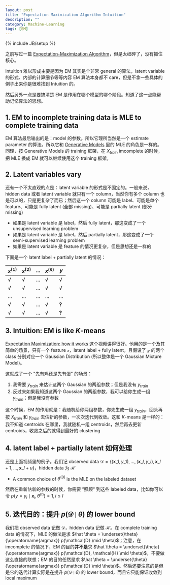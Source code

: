 ```yaml
---
layout: post
title: "Expectation Maximization Algorithm Intuition"
description: ""
category: Machine-Learning
tags: [EM]
---
```

{% include JB/setup %}

之前写过一篇 [Expectation-Maximization Algorithm](/machine-learning/2014/12/28/expectation-maximization-algorithm)，但是太细碎了，没有抓住核心。

Intuition 难以形成主要是因为 EM 其实是个非常 general 的算法，latent variable 的形式、内部的计算细节等等内容 EM 算法本身都不 care，但是不拿一些具体的例子出来你是很难找到 Intuition 的。

然后另外一点是要搞清楚 EM 是作用在哪个模型的哪个阶段。知道了这一点能帮助记忆算法的思想。

## 1. EM to incomplete training data is MLE to complete training data

EM 算法最后输出的是：model 的参数。所以它理所当然是一个 estimate parameter 的算法。所以它和 [Generative Models](/machine-learning/2018/04/04/generative-models) 里的 MLE 的角色是一样的。同理，按 Generative Models 的 training 框架，在 $X_{train}$ imcomplete 的时候，把 MLE 换成 EM 就可以继续使用这个 training 框架。

## 2. Latent variables vary

还有一个不太直观的点是：latent variable 的形式是不固定的。一般来说，hidden data 或者 latent variable 就只有一个 column，当然你有多个 column 也是可以的，只是更复杂了而已；然后这一个 column 可能是 label、可能是单个 feature、可能是 fully latent (全部 missing)、可能是 partially latent (部分 missing)

- 如果是 latent variable 是 label，然后 fully latent，那这变成了一个 unsupervised learning problem
- 如果是 latent variable 是 label，然后 partially latent，那这变成了一个 semi-supervised learning problem
- 如果是 latent variable 是 feature 的情况更复杂，但是思想还是一样的

下面是一个 latent label + partially latent 的情况：

| $x^{(1)}$ | $x^{(2)}$ | ... | $x^{(n)}$ | $y$   |
|-----------|-----------|-----|-----------|-------|
| √         | √         | ... | √         | √     |
| √         | √         | ... | √         | √     |
| ...       | ...       | ... | ...       | ...   |
| √         | √         | ... | √         | **?** |
| √         | √         | ... | √         | **?** |

## 3. Intuition: EM is like $K$-means

[Expectation Maximization: how it works](https://www.youtube.com/watch?v=iQoXFmbXRJA) 这个视频讲得很好。他用的是一个及其简单的场景，只有一个 feature $\mathcal{x}$，latent label + fully latent，且假设了 $\mathcal{y}$ 的两个 class 分别对应一个 Gaussian Distribution (所以整体是一个 Gaussian Mixture Model)。

这就成了一个 "先有鸡还是先有蛋" 的场景：

1. 我需要 $y_{train}$ 来估计这两个 Gaussian 的两组参数；但是我没有 $y_{train}$
1. 反过来如果我知道这两个 Gaussian 的两组参数，我可以给你生成一组 $y_{train}$；但是我没有参数

这个时候，EM 的作用就是：我随机给你两组参数，你先生成一组 $y_{train}$，回头再按 $X_{train}$ 和 $y_{train}$ 去估新的参数，一次次迭代到收敛。这和 $K$-means 是一样的：我不知道 centroids 在哪里，我就随机一组 centroids，然后再去更新 centroids，收敛之后的就得到最好的 clustering

## 4. latent label + partially latent 如何处理

还是上面视频里的例子。我们记 observed data $\mathcal{D} = \lbrace (\mathbf{x}\_1, y\_1), \dots, (\mathbf{x}\_l, y\_l), \mathbf{x}\_{l+1}, \dots, \mathbf{x}\_{l+u} \rbrace$，hidden data 为 $\mathcal{H}$

- A common choice of $\theta^{(0)}$ is the MLE on the labeled dataset

然后在重新估新的参数的时候，你需要 ”照顾“ 到这些 labeled data，比如你可以令 $p(y=y_i \mid \mathbf{x}_i, \theta^{(t)}) = 1, i \leq l$

## 5. 迭代目的：提升 $p(\mathcal{D} \mid \theta)$ 的 lower bound

我们把 observed data 记做 $\mathcal{D}$，hidden data 记做 $\mathcal{H}$。在 complete training data 的情况下，MLE 的做法是求 $\hat \theta = \underset{\theta}{\operatorname{argmax}} p(\mathcal{D} \mid \theta)$；注意，在 imcomplete 的情况下，EM 的目的**并不是**求 $\hat \theta = \underset{\theta}{\operatorname{argmax}} p(\mathcal{D}, \mathcal{H} \mid \theta)$，不要做这么直接的联想；EM 的目的任然是求 $\hat \theta = \underset{\theta}{\operatorname{argmax}} p(\mathcal{D} \mid \theta)$。然后还要注意的是但是它的迭代计算实际是在提升 $p(\mathcal{D} \mid \theta)$ 的 lower bound，而且它只能保证收敛到 local maximum

<!--
我们回头整理下 [Expectation-Maximization Algorithm](/machine-learning/2014/12/28/expectation-maximization-algorithm) 里的公式：

- E-step：
-->